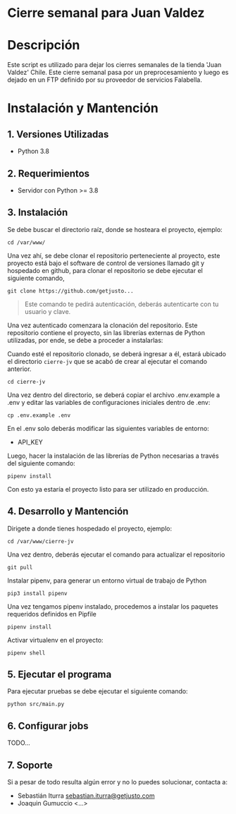 # Cierre semanal para Juan Valdez

# Descripción

Este script es utilizado para dejar los cierres semanales de la tienda 'Juan Valdez' Chile.
Este cierre semanal pasa por un preprocesamiento y luego es dejado en un FTP definido por su proveedor de servicios Falabella.

# Instalación y Mantención

## 1. Versiones Utilizadas

* Python 3.8

## 2. Requerimientos
* Servidor con Python >= 3.8

## 3. Instalación

Se debe buscar el directorio raíz, donde se hosteara el proyecto, ejemplo:

	cd /var/www/

Una vez ahí, se debe clonar el repositorio perteneciente al proyecto, este proyecto está bajo el software de control de versiones llamado git y hospedado en github, para clonar el repositorio se debe ejecutar el siguiente comando, 

	git clone https://github.com/getjusto...

> Este comando te pedirá autenticación, deberás autenticarte con tu usuario y clave.

Una vez autenticado comenzara la clonación del repositorio. Este repositorio contiene el proyecto, sin las librerías externas de Python utilizadas, por ende, se debe a proceder a instalarlas:

Cuando esté el repositorio clonado, se deberá ingresar a él, estará ubicado el directorio `cierre-jv` que se acabó de crear al ejecutar el comando anterior.

	cd cierre-jv

Una vez dentro del directorio, se deberá copiar el archivo .env.example a .env y editar las variables de configuraciones iniciales dentro de .env:

	cp .env.example .env
	
En el .env solo deberás modificar las siguientes variables de entorno:

* API_KEY

Luego, hacer la instalación de las librerías de Python necesarias a través del siguiente comando:

	pipenv install

Con esto ya estaría el proyecto listo para ser utilizado en producción.

## 4. Desarrollo y Mantención

Dirigete a donde tienes hospedado el proyecto, ejemplo:

	cd /var/www/cierre-jv

Una vez dentro, deberás ejecutar el comando para actualizar el repositorio

	git pull 

Instalar pipenv, para generar un entorno virtual de trabajo de Python

    pip3 install pipenv

Una vez tengamos pipenv instalado, procedemos a instalar los paquetes requeridos definidos en Pipfile

    pipenv install

Activar virtualenv en el proyecto:

    pipenv shell

## 5. Ejecutar el programa

Para ejecutar pruebas se debe ejecutar el siguiente comando:

    python src/main.py 

## 6. Configurar jobs

TODO...

## 7. Soporte

Si a pesar de todo resulta algún error y no lo puedes solucionar, contacta a:

* Sebastián Iturra <sebastian.iturra@getjusto.com>
* Joaquin Gumuccio <...>
